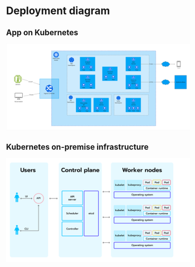 # Deployment diagram

## App on Kubernetes
<img src="images/kubernetes.png" />

## Kubernetes on-premise infrastructure
<img src="images/kubernetes-on-premise.png">

